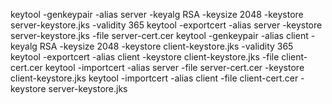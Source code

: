 keytool -genkeypair -alias server -keyalg RSA -keysize 2048 -keystore server-keystore.jks -validity 365
keytool -exportcert -alias server -keystore server-keystore.jks -file server-cert.cer
keytool -genkeypair -alias client -keyalg RSA -keysize 2048 -keystore client-keystore.jks -validity 365
keytool -exportcert -alias client -keystore client-keystore.jks -file client-cert.cer
keytool -importcert -alias server -file server-cert.cer -keystore client-keystore.jks
keytool -importcert -alias client -file client-cert.cer -keystore server-keystore.jks
